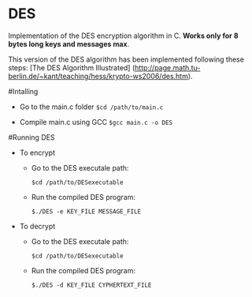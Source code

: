 # DES
Implementation of the DES encryption algorithm in C. <b>Works only for 8 bytes long keys and messages max</b>.

This version of the DES algorithm has been implemented following these steps: [The DES Algorithm Illustrated] 
(http://page.math.tu-berlin.de/~kant/teaching/hess/krypto-ws2006/des.htm).

#Intalling

- Go to the main.c folder
`$cd /path/to/main.c`

- Compile main.c using GCC
`$gcc main.c -o DES`


#Running DES
  
  
  - To encrypt
    
    - Go to the DES executale path:
    
      `$cd /path/to/DESexecutable`
    
    - Run the compiled DES program:
      
      `$./DES -e KEY_FILE MESSAGE_FILE`
      
  - To decrypt
    
    - Go to the DES executale path:
    
      `$cd /path/to/DESexecutable`
    
    - Run the compiled DES program:
    
      `$./DES -d KEY_FILE CYPHERTEXT_FILE`


